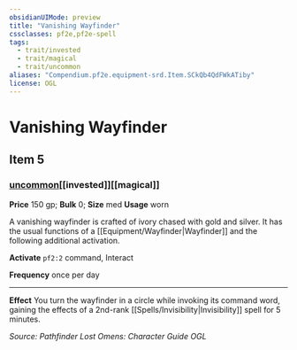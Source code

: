 ```yaml
---
obsidianUIMode: preview
title: "Vanishing Wayfinder"
cssclasses: pf2e,pf2e-spell
tags:
  - trait/invested
  - trait/magical
  - trait/uncommon
aliases: "Compendium.pf2e.equipment-srd.Item.SCkQb4QdFWkATiby"
license: OGL
---
```

# Vanishing Wayfinder
## Item 5
### [uncommon](uncommon "Uncommon Rarity Trait")[[invested]][[magical]]


**Price** 150 gp; 
**Bulk** 0; **Size** med
**Usage** worn

A vanishing wayfinder is crafted of ivory chased with gold and silver. It has the usual functions of a [[Equipment/Wayfinder|Wayfinder]] and the following additional activation.

**Activate** `pf2:2` command, Interact

**Frequency** once per day

* * *

**Effect** You turn the wayfinder in a circle while invoking its command word, gaining the effects of a 2nd-rank [[Spells/Invisibility|Invisibility]] spell for 5 minutes.

*Source: Pathfinder Lost Omens: Character Guide*
*OGL*